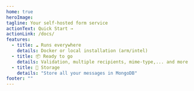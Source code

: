 ```yaml
---
home: true
heroImage:
tagline: Your self-hosted form service
actionText: Quick Start →
actionLink: /docs/
features:
  - title: ☁️ Runs everywhere
    details: Docker or local installation (arm/intel)
  - title: 📦 Ready to go
    details: Validation, multiple recipients, mime-type,... and more
  - title: 💾 Storage
    details: "Store all your messages in MongoDB"
footer: ""
---
```

